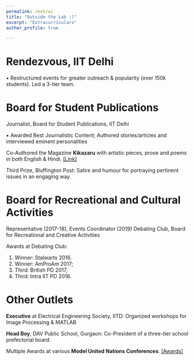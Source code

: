 ```yaml
---
permalink: /extra/
title: "Outside the Lab :)"
excerpt: "Extracurriculars"
author_profile: true

---
```


Rendezvous, IIT Delhi
======
  ▪ Restructured events for greater outreach & popularity (over 150k students). Led a 3-tier team.

Board for Student Publications
======
Journalist, Board for Student Publications, IIT Delhi

  ▪ Awarded Best Journalistic Content; Authored stories/articles and interviewed eminent personalities
    
Co-Authored the Magazine **Kikazaru** with artistic pieces, prose and poems in both English & Hindi. [[Link]](https://pratyush911.github.io/files/Kikazaru_Gazettale.pdf)

Third Prize, Bluffington Post: Satire and humour for portraying pertinent issues in an engaging way.


Board for Recreational and Cultural Activities
======
Representative (2017-18), Events Coordinator (2019) Debating Club, Board for Recreational and Creative Activities

Awards at Debating Club: 
1. Winner: Stalwarts 2016.
2. Winner: AmProAm 2017; 
3. Third: British PD 2017, 
4. Third: Intra IIT PD 2018.


Other Outlets
======
**Executive** at Electrical Engineering Society, IITD: Organized workshops for Image Processing & MATLAB

**Head Boy**, DAV Public School, Gurgaon: Co-President of a three-tier school prefectorial board.

Multiple Awards at various **Model United Nations Conferences**. [[Awards]](tinyurl.com/MUN-experience-pratyush)
